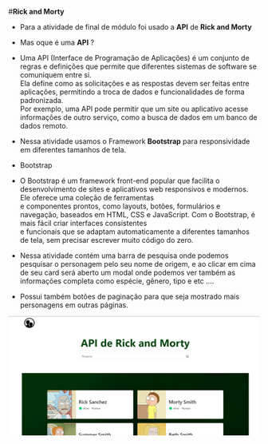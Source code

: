 #**Rick and Morty**

- Para a atividade de final de módulo foi usado a **API** de **Rick and Morty**

* Mas oque é uma **API** ?
  
- Uma API (Interface de Programação de Aplicações) é um conjunto de regras e definições que permite que diferentes sistemas de software se comuniquem entre si.<br /> 
Ela define como as solicitações e as respostas devem ser feitas entre aplicações, permitindo a troca de dados e funcionalidades de forma padronizada.<br /> 
Por exemplo, uma API pode permitir que um site ou aplicativo acesse informações de outro serviço, como a busca de dados em um banco de dados remoto.

- Nessa atividade usamos o Framework **Bootstrap** para responsividade em diferentes tamanhos de tela.

* Bootstrap

- O Bootstrap é um framework front-end popular que facilita o desenvolvimento de sites e aplicativos web responsivos e modernos. Ele oferece uma coleção de ferramentas<br /> 
e componentes prontos, como layouts, botões, formulários e navegação, baseados em HTML, CSS e JavaScript. Com o Bootstrap, é mais fácil criar interfaces consistentes<br /> 
e funcionais que se adaptam automaticamente a diferentes tamanhos de tela, sem precisar escrever muito código do zero.

- Nessa atividade contém uma barra de pesquisa onde podemos pesquisar o personagem pelo seu nome de origem, e ao clicar em cima de seu card será aberto um modal onde podemos ver também
as informações completa como espécie, gênero, tipo e etc ....
- Possui também botões de paginação para que seja mostrado mais personagens em outras páginas.

<img src="./img/github-image.png">



 
